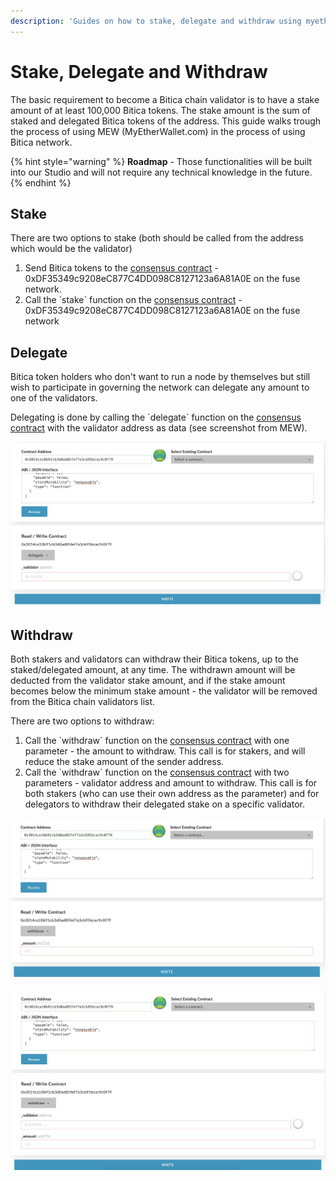 ```yaml
---
description: 'Guides on how to stake, delegate and withdraw using myetherwallet.com'
---
```


# Stake, Delegate and Withdraw

The basic requirement to become a Bitica chain validator is to have a stake amount of at least 100,000 Bitica tokens. The stake amount is the sum of staked and delegated Bitica tokens of the address. This guide walks trough the process of using MEW \(MyEtherWallet.com\) in the process of using Bitica network.

{% hint style="warning" %}
**Roadmap** - Those functionalities will be built into our Studio and will not require any technical knowledge in the future.
{% endhint %}

## Stake

There are two options to stake \(both should be called from the address which would be the validator\)

1. Send Bitica tokens to the [consensus contract](https://biticablockchain.com/address/0xDF35349c9208eC877C4DD098C8127123a6A81A0E) - 0xDF35349c9208eC877C4DD098C8127123a6A81A0E on the fuse network.
2. Call the \`stake\` function on the [consensus contract](https://biticablockchain.com/address/0xDF35349c9208eC877C4DD098C8127123a6A81A0E) - 0xDF35349c9208eC877C4DD098C8127123a6A81A0E on the fuse network

 

## Delegate

Bitica token holders who don't want to run a node by themselves but still wish to participate in governing the network can delegate any amount to one of the validators.

Delegating is done by calling the \`delegate\` function on the [consensus contract](https://biticablockchain.com/address/0xDF35349c9208eC877C4DD098C8127123a6A81A0E) with the validator address as data \(see screenshot from MEW\).

![delegate](../../.gitbook/assets/screen-shot-2019-09-04-at-14.59.27.png)

## Withdraw

Both stakers and validators can withdraw their Bitica tokens, up to the staked/delegated amount, at any time. The withdrawn amount will be deducted from the validator stake amount, and if the stake amount becomes below the minimum stake amount - the validator will be removed from the Bitica chain validators list.

There are two options to withdraw:

1. Call the \`withdraw\` function on the [consensus contract](https://biticablockchain.com/address/0xDF35349c9208eC877C4DD098C8127123a6A81A0E) with one parameter - the amount to withdraw. This call is for stakers, and will reduce the stake amount of the sender address.
2. Call the \`withdraw\` function on the [consensus contract](https://biticablockchain.com/address/0xDF35349c9208eC877C4DD098C8127123a6A81A0E) with two parameters - validator address and amount to withdraw. This call is for both stakers \(who can use their own address as the parameter\) and for delegators to withdraw their delegated stake on a specific validator.

![withdraw option \#1](../../.gitbook/assets/screen-shot-2019-09-04-at-15.01.15.png)

![withdraw option \#2](../../.gitbook/assets/screen-shot-2019-09-04-at-15.01.25.png)

